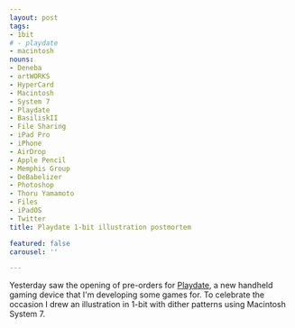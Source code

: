 ```yaml
---
layout: post
tags:
- 1bit
# - playdate
- macintosh
nouns:
- Deneba
- artWORKS
- HyperCard
- Macintosh
- System 7
- Playdate
- BasiliskII
- File Sharing
- iPad Pro
- iPhone
- AirDrop
- Apple Pencil
- Memphis Group
- DeBabelizer
- Photoshop
- Thoru Yamamoto
- Files
- iPadOS
- Twitter
title: Playdate 1-bit illustration postmortem

featured: false
carousel: ''

---
```

Yesterday saw the opening of pre-orders for [Playdate](https://play.date), a new handheld gaming device that I'm developing some games for. To celebrate the occasion I drew an illustration in 1-bit with dither patterns using Macintosh System 7.
